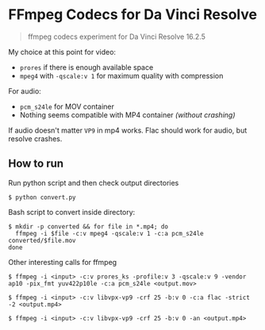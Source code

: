 # FFmpeg Codecs for Da Vinci Resolve

> ffmpeg codecs experiment for Da Vinci Resolve 16.2.5

My choice at this point for video: 

* `prores` if there is enough available space
* `mpeg4` with `-qscale:v 1` for maximum quality with compression

For audio:

* `pcm_s24le` for MOV container
* Nothing seems compatible with MP4 container *(without crashing)*

If audio doesn't matter `VP9` in mp4 works. Flac should work for audio, but resolve crashes.

## How to run

Run python script and then check output directories

`$ python convert.py`

Bash script to convert inside directory:

```
$ mkdir -p converted && for file in *.mp4; do
  ffmpeg -i $file -c:v mpeg4 -qscale:v 1 -c:a pcm_s24le converted/$file.mov
done
```

Other interesting calls for ffmpeg

`$ ffmpeg -i <input> -c:v prores_ks -profile:v 3 -qscale:v 9 -vendor ap10 -pix_fmt yuv422p10le -c:a pcm_s24le <output.mov>`

`$ ffmpeg -i <input> -c:v libvpx-vp9 -crf 25 -b:v 0 -c:a flac -strict -2 <output.mp4>`

`$ ffmpeg -i <input> -c:v libvpx-vp9 -crf 25 -b:v 0 -an <output.mp4>`
